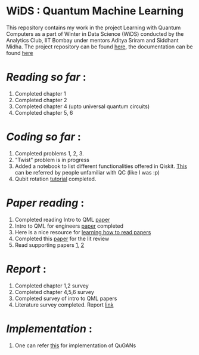 # **WiDS : Quantum Machine Learning**

This repository contains my work in the project Learning with Quantum Computers as a part of Winter in Data Science (WiDS) conducted by the Analytics Club, IIT Bombay under mentors Aditya Sriram and Siddhant Midha. The project repository can be found [here](https://github.com/siddhant-midha/WiDS-22-Learning-with-quantum-computers-), the documentation can be found [here](https://docs.google.com/document/d/1ypzsO3h70JiBwiijPuR1gMPkfzIAw3X5mB02KZzNHws/edit?usp=sharing)

# *Reading so far* : 
1. Completed chapter 1
2. Completed chapter 2
3. Completed chapter 4 (upto universal quantum circuits)
4. Completed chapter 5, 6

# *Coding so far* : 
1. Completed problems 1, 2, 3.
2. "Twist" problem is in progress
3. Added a notebook to list different functionalities offered in Qiskit. [This](https://github.com/Ihsoj-Mahos/WiDS-QML/blob/master/Week%201/QML_Intro.ipynb) can be referred by people unfamiliar with QC (like I was :p)
4. Qubit rotation [tutorial](https://pennylane.ai/qml/demos/tutorial_qubit_rotation.html) completed.

# *Paper reading* : 
1. Completed reading Intro to QML [paper](https://arxiv.org/abs/1409.3097)
2. Intro to QML for engineers [paper](https://arxiv.org/abs/2205.09510) completed
3. Here is a nice resource for [learning how to read papers](https://web.stanford.edu/class/ee384m/Handouts/HowtoReadPaper.pdf)
4. Completed this [paper](https://arxiv.org/pdf/1804.08641.pdf) for the lit review
5. Read supporting papers [1](https://arxiv.org/pdf/1406.2661.pdf), [2](https://arxiv.org/pdf/2010.06201.pdf) 

# *Report* : 
1. Completed chapter 1,2 survey
2. Completed chapter 4,5,6 survey
3. Completed survey of intro to QML papers
4. Literature survey completed. Report [link](https://github.com/Ihsoj-Mahos/WiDS-QML/blob/master/Report/report.pdf)

# *Implementation* : 
1. One can refer [this](https://pennylane.ai/qml/demos/tutorial_quantum_gans.html#sphx-glr-demos-tutorial-quantum-gans-py) for implementation of QuGANs
